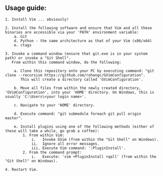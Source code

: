 Usage guide:
-----------
    1. Install Vim ... obviously!

    2. Install the following software and ensure that Vim and all these binaries are accessible via your 'PATH' environment variable:
        a. Git
        d. Python - the same architecture as that of your Vim (x86/x64)
        e. ctags

    3. Invoke a command window (ensure that git.exe is in your system path) or invoke a "Git Shell".
       From within this command window, do the following:

        a. Clone this repository onto your PC by executing command: "git clone --recursive https://github.com/rohangc/GVimConfiguration".
           This will create a directory called 'GVimConfiguration'.

        b. Move all files from within the newly created directory, 'GVimConfiguration', into your 'HOME' directory. On Windows, this is usually 'C:\Users\<your login name>'.

        c. Navigate to your 'HOME' directory.

        d. Execute command: "git submodule foreach git pull origin master".

        e. Install plugins using one of the following methods (either of these will take a while, go grab a coffee):
            1. From within Vim:
                i.   Invoke GVim (from within the "Git Shell" on Windows).
                ii.  Ignore all error messages.
                iii. Execute Vim command: ':PluginInstall'.
            2. From the command prompt:
                i.   Execute: 'vim +PluginInstall +qall' (from within the "Git Shell" on Windows).

    4. Restart Vim.
